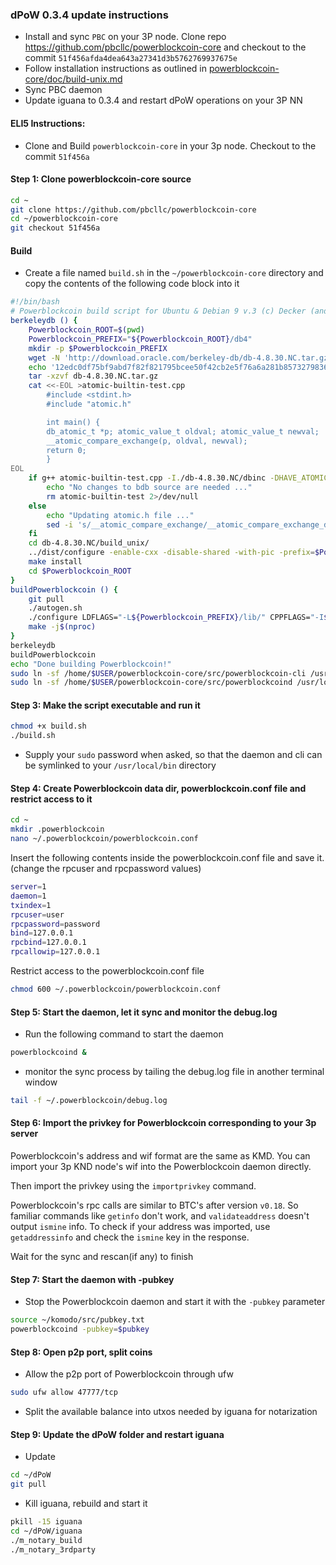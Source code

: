 ### dPoW 0.3.4 update instructions

- Install and sync `PBC` on your 3P node. Clone repo https://github.com/pbcllc/powerblockcoin-core and checkout to the commit `51f456afda4dea643a27341d3b5762769937675e`
- Follow installation instructions as outlined in [powerblockcoin-core/doc/build-unix.md](https://github.com/pbcllc/powerblockcoin-core/blob/master/doc/build-unix.md)
- Sync PBC daemon 
- Update iguana to 0.3.4 and restart dPoW operations on your 3P NN


#### ELI5 Instructions:

- Clone and Build `powerblockcoin-core` in your 3p node. Checkout to the commit `51f456a`

#### Step 1: Clone powerblockcoin-core source

```bash
cd ~
git clone https://github.com/pbcllc/powerblockcoin-core
cd ~/powerblockcoin-core
git checkout 51f456a
```

#### Build

- Create a file named `build.sh` in the `~/powerblockcoin-core` directory and copy the contents of the following code block into it

```bash
#!/bin/bash
# Powerblockcoin build script for Ubuntu & Debian 9 v.3 (c) Decker (and webworker)
berkeleydb () {
    Powerblockcoin_ROOT=$(pwd)
    Powerblockcoin_PREFIX="${Powerblockcoin_ROOT}/db4"
    mkdir -p $Powerblockcoin_PREFIX
    wget -N 'http://download.oracle.com/berkeley-db/db-4.8.30.NC.tar.gz'
    echo '12edc0df75bf9abd7f82f821795bcee50f42cb2e5f76a6a281b85732798364ef db-4.8.30.NC.tar.gz' | sha256sum -c
    tar -xzvf db-4.8.30.NC.tar.gz
    cat <<-EOL >atomic-builtin-test.cpp
        #include <stdint.h>
        #include "atomic.h"

        int main() {
        db_atomic_t *p; atomic_value_t oldval; atomic_value_t newval;
        __atomic_compare_exchange(p, oldval, newval);
        return 0;
        }
EOL
    if g++ atomic-builtin-test.cpp -I./db-4.8.30.NC/dbinc -DHAVE_ATOMIC_SUPPORT -DHAVE_ATOMIC_X86_GCC_ASSEMBLY -o atomic-builtin-test 2>/dev/null; then
        echo "No changes to bdb source are needed ..."
        rm atomic-builtin-test 2>/dev/null
    else
        echo "Updating atomic.h file ..."
        sed -i 's/__atomic_compare_exchange/__atomic_compare_exchange_db/g' db-4.8.30.NC/dbinc/atomic.h
    fi
    cd db-4.8.30.NC/build_unix/
    ../dist/configure -enable-cxx -disable-shared -with-pic -prefix=$Powerblockcoin_PREFIX
    make install
    cd $Powerblockcoin_ROOT
}
buildPowerblockcoin () {
    git pull
    ./autogen.sh
    ./configure LDFLAGS="-L${Powerblockcoin_PREFIX}/lib/" CPPFLAGS="-I${Powerblockcoin_PREFIX}/include/" --with-gui=no --disable-tests --disable-bench --without-miniupnpc --enable-experimental-asm --enable-static --disable-shared --with-incompatible-bdb
    make -j$(nproc)
}
berkeleydb
buildPowerblockcoin
echo "Done building Powerblockcoin!"
sudo ln -sf /home/$USER/powerblockcoin-core/src/powerblockcoin-cli /usr/local/bin/powerblockcoin-cli
sudo ln -sf /home/$USER/powerblockcoin-core/src/powerblockcoind /usr/local/bin/powerblockcoind
```

#### Step 3: Make the script executable and run it

```bash
chmod +x build.sh
./build.sh
```

- Supply your `sudo` password when asked, so that the daemon and cli can be symlinked to your `/usr/local/bin` directory

#### Step 4: Create Powerblockcoin data dir, powerblockcoin.conf file and restrict access to it

```bash
cd ~
mkdir .powerblockcoin
nano ~/.powerblockcoin/powerblockcoin.conf
```

Insert the following contents inside the powerblockcoin.conf file and save it. (change the rpcuser and rpcpassword values)

```bash
server=1
daemon=1
txindex=1
rpcuser=user
rpcpassword=password
bind=127.0.0.1
rpcbind=127.0.0.1
rpcallowip=127.0.0.1
```

Restrict access to the powerblockcoin.conf file

```bash
chmod 600 ~/.powerblockcoin/powerblockcoin.conf
```

#### Step 5: Start the daemon, let it sync and monitor the debug.log

- Run the following command to start the daemon

```bash
powerblockcoind &
```

- monitor the sync process by tailing the debug.log file in another terminal window

```bash
tail -f ~/.powerblockcoin/debug.log
```

#### Step 6: Import the privkey for Powerblockcoin corresponding to your 3p server

Powerblockcoin's  address and wif format are the same as KMD. You can import your 3p KND node's wif into the Powerblockcoin daemon directly.

Then import the privkey using the `importprivkey` command.

Powerblockcoin's rpc calls are similar to BTC's after version `v0.18`. So familiar commands like `getinfo` don't work, and `validateaddress` doesn't output `ismine` info. To check if your address was imported, use `getaddressinfo` and check the `ismine` key in the response.

Wait for the sync and rescan(if any) to finish

#### Step 7: Start the daemon with -pubkey

- Stop the Powerblockcoin daemon and start it with the `-pubkey` parameter

```bash
source ~/komodo/src/pubkey.txt
powerblockcoind -pubkey=$pubkey
```

#### Step 8: Open p2p port, split coins

- Allow the p2p port of Powerblockcoin through ufw

```bash
sudo ufw allow 47777/tcp
```

- Split the available balance into utxos needed by iguana for notarization

#### Step 9: Update the dPoW folder and restart iguana

- Update

```bash
cd ~/dPoW
git pull
```

- Kill iguana, rebuild and start it

```bash
pkill -15 iguana
cd ~/dPoW/iguana
./m_notary_build
./m_notary_3rdparty
```